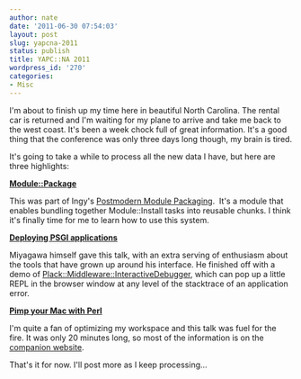 ```yaml
---
author: nate
date: '2011-06-30 07:54:03'
layout: post
slug: yapcna-2011
status: publish
title: YAPC::NA 2011
wordpress_id: '270'
categories:
- Misc
---
```


I'm about to finish up my time here in beautiful North Carolina.  The rental car is returned and I'm waiting for my plane to arrive and take me back to the west coast.  It's been a week chock full of great information.  It's a good thing that the conference was only three days long though, my brain is tired.

It's going to take a while to process all the new data I have, but here are three highlights:

<a href="http://beta.metacpan.org/module/Module::Package"><strong>Module::Package</strong></a>

This was part of Ingy's <a href="http://www.yapc2011.us/yn2011/talk/3338">Postmodern Module Packaging</a>.  It's a module that enables bundling together Module::Install tasks into reusable chunks.  I think it's finally time for me to learn how to use this system.

<a href="http://www.yapc2011.us/yn2011/talk/3294"><strong>Deploying PSGI applications</strong></a>

Miyagawa himself gave this talk, with an extra serving of enthusiasm about the tools that have grown up around his interface.  He finished off with a demo of <a href="https://github.com/miyagawa/Plack-Middleware-InteractiveDebugger">Plack::Middleware::InteractiveDebugger</a>, which can pop up a little REPL in the browser window at any level of the stacktrace of an application error.

<a href="http://www.yapc2011.us/yn2011/talk/3305"><strong>Pimp your Mac with Perl</strong></a>

I'm quite a fan of optimizing my workspace and this talk was fuel for the fire.  It was only 20 minutes long, so most of the information is on the <a href="http://pimpyourmacwithperl.com/">companion website</a>.

That's it for now.  I'll post more as I keep processing...